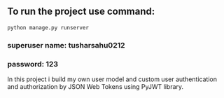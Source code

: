 ## To run the project use command:
    python manage.py runserver

### superuser name: tusharsahu0212
### password: 123

In this project i build my own user model and custom user authentication and authorization by JSON Web Tokens using PyJWT library.